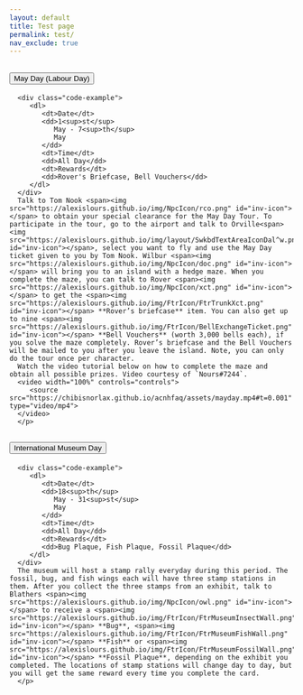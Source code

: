 ```yaml
---
layout: default
title: Test page
permalink: test/
nav_exclude: true
---
```


<div class="accordion-container">
<div class="ac">
   <h2 class="ac-header">
      <button class="ac-trigger">May Day (Labour Day)</button>
   </h2>
   <div class="ac-panel">
      <p class="ac-text" markdown="block">

      <div class="code-example">
         <dl>
            <dt>Date</dt>
            <dd>1<sup>st</sup>
               May - 7<sup>th</sup>
               May
            </dd>
            <dt>Time</dt>
            <dd>All Day</dd>
            <dt>Rewards</dt>
            <dd>Rover's Briefcase, Bell Vouchers</dd>
         </dl>
      </div>
      Talk to Tom Nook <span><img src="https://alexislours.github.io/img/NpcIcon/rco.png" id="inv-icon"></span> to obtain your special clearance for the May Day Tour. To participate in the tour, go to the airport and talk to Orville<span><img src="https://alexislours.github.io/img/layout/SwkbdTextAreaIconDal^w.png" id="inv-icon"></span>, select you want to fly and use the May Day ticket given to you by Tom Nook. Wilbur <span><img src="https://alexislours.github.io/img/NpcIcon/doc.png" id="inv-icon"></span> will bring you to an island with a hedge maze. When you complete the maze, you can talk to Rover <span><img src="https://alexislours.github.io/img/NpcIcon/xct.png" id="inv-icon"></span> to get the <span><img src="https://alexislours.github.io/img/FtrIcon/FtrTrunkXct.png" id="inv-icon"></span> **Rover’s briefcase** item. You can also get up to nine <span><img src="https://alexislours.github.io/img/FtrIcon/BellExchangeTicket.png" id="inv-icon"></span> **Bell Vouchers** (worth 3,000 bells each), if you solve the maze completely. Rover’s briefcase and the Bell Vouchers will be mailed to you after you leave the island. Note, you can only do the tour once per character.
      Watch the video tutorial below on how to complete the maze and obtain all possible prizes. Video courtesy of `Nours#7244`.
      <video width="100%" controls="controls">
         <source src="https://chibisnorlax.github.io/acnhfaq/assets/mayday.mp4#t=0.001" type="video/mp4">
      </video>
      </p>
   </div>
</div>

<div class="ac">
   <h2 class="ac-header">
      <button class="ac-trigger">International Museum Day</button>
   </h2>
   <div class="ac-panel">
      <p class="ac-text" markdown="block">
      
      <div class="code-example">
         <dl>
            <dt>Date</dt>
            <dd>18<sup>th</sup>
               May - 31<sup>st</sup>
               May
            </dd>
            <dt>Time</dt>
            <dd>All Day</dd>
            <dt>Rewards</dt>
            <dd>Bug Plaque, Fish Plaque, Fossil Plaque</dd>
         </dl>
      </div>
      The museum will host a stamp rally everyday during this period. The fossil, bug, and fish wings each will have three stamp stations in them. After you collect the three stamps from an exhibit, talk to Blathers <span><img src="https://alexislours.github.io/img/NpcIcon/owl.png" id="inv-icon"></span> to receive a <span><img src="https://alexislours.github.io/img/FtrIcon/FtrMuseumInsectWall.png" id="inv-icon"></span> **Bug**, <span><img src="https://alexislours.github.io/img/FtrIcon/FtrMuseumFishWall.png" id="inv-icon"></span> **Fish** or <span><img src="https://alexislours.github.io/img/FtrIcon/FtrMuseumFossilWall.png" id="inv-icon"></span> **Fossil Plaque**, depending on the exhibit you completed. The locations of stamp stations will change day to day, but you will get the same reward every time you complete the card.
      </p>
   </div>
</div>

<script>
  new Accordion('.accordion-container');
</script>